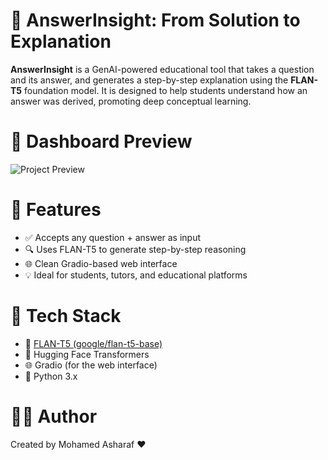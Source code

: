 # 🧠 AnswerInsight: From Solution to Explanation
**AnswerInsight** is a GenAI-powered educational tool that takes a question and its answer, and generates a step-by-step explanation using the **FLAN-T5** foundation model. It is designed to help students understand how an answer was derived, promoting deep conceptual learning.

# 📸 Dashboard Preview
![Project Preview](https://i.postimg.cc/65n9PTPv/Screenshot-2025-07-28-204309.jpg)

# 🎯 Features
- ✅ Accepts any question + answer as input  
- 🔍 Uses FLAN-T5 to generate step-by-step reasoning  
- 🌐 Clean Gradio-based web interface  
- 💡 Ideal for students, tutors, and educational platforms

# 🧰 Tech Stack
- 🧠 [FLAN-T5 (google/flan-t5-base)](https://huggingface.co/google/flan-t5-base)  
- 🧪 Hugging Face Transformers  
- 🌐 Gradio (for the web interface)  
- 🐍 Python 3.x

# 🧑‍💻 Author
Created by Mohamed Asharaf ❤️
